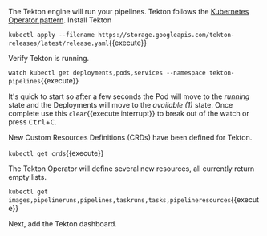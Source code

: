 The Tekton engine will run your pipelines. Tekton follows the [Kubernetes Operator pattern](https://kubernetes.io/docs/concepts/extend-kubernetes/operator/). Install Tekton

`kubectl apply --filename https://storage.googleapis.com/tekton-releases/latest/release.yaml`{{execute}}

Verify Tekton is running.

`watch kubectl get deployments,pods,services --namespace tekton-pipelines`{{execute}}

It's quick to start so after a few seconds the Pod will move to the _running_ state and the Deployments will move to the _available (1)_ state. Once complete use this ```clear```{{execute interrupt}} to break out of the watch or press <kbd>Ctrl</kbd>+<kbd>C</kbd>.

New Custom Resources Definitions (CRDs) have been defined for Tekton.

`kubectl get crds`{{execute}}

The Tekton Operator will define several new resources, all currently return empty lists.

`kubectl get images,pipelineruns,pipelines,taskruns,tasks,pipelineresources`{{execute}}

Next, add the Tekton dashboard.
